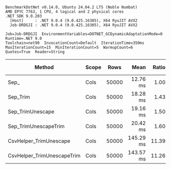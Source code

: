 ```

BenchmarkDotNet v0.14.0, Ubuntu 24.04.2 LTS (Noble Numbat)
AMD EPYC 7763, 1 CPU, 4 logical and 2 physical cores
.NET SDK 9.0.203
  [Host]     : .NET 9.0.4 (9.0.425.16305), X64 RyuJIT AVX2
  Job-DRDGJI : .NET 9.0.4 (9.0.425.16305), X64 RyuJIT AVX2

Job=Job-DRDGJI  EnvironmentVariables=DOTNET_GCDynamicAdaptationMode=0  Runtime=.NET 9.0  
Toolchain=net90  InvocationCount=Default  IterationTime=350ms  
MaxIterationCount=15  MinIterationCount=5  WarmupCount=6  
Quotes=True  Reader=String  

```
| Method                     | Scope | Rows  | Mean      | Ratio | MB | MB/s   | ns/row | Allocated | Alloc Ratio |
|--------------------------- |------ |------ |----------:|------:|---:|-------:|-------:|----------:|------------:|
| Sep_                       | Cols  | 50000 |  12.76 ms |  1.00 | 41 | 3267.2 |  255.1 |   1.07 KB |        1.00 |
| Sep_Trim                   | Cols  | 50000 |  18.28 ms |  1.43 | 41 | 2280.0 |  365.6 |    1.1 KB |        1.03 |
| Sep_TrimUnescape           | Cols  | 50000 |  19.16 ms |  1.50 | 41 | 2174.6 |  383.3 |   1.77 KB |        1.65 |
| Sep_TrimUnescapeTrim       | Cols  | 50000 |  20.42 ms |  1.60 | 41 | 2040.7 |  408.4 |   1.11 KB |        1.03 |
| CsvHelper_TrimUnescape     | Cols  | 50000 | 145.29 ms | 11.39 | 41 |  286.8 | 2905.7 | 451.87 KB |      421.03 |
| CsvHelper_TrimUnescapeTrim | Cols  | 50000 | 143.57 ms | 11.26 | 41 |  290.3 | 2871.3 |  446.2 KB |      415.75 |
